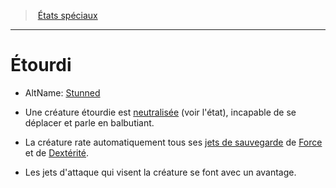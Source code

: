﻿---
!Generic
Id: conditions_hd.md#Étourdi
ParentLink: conditions_hd.md#États-spéciaux
Name: Étourdi
ParentName: États spéciaux
NameLevel: 1
AltName: '[Stunned](srd_conditions_stunned.md)'
Attributes: {}
---
> [États spéciaux](hd_conditions.md)

---

# Étourdi

- AltName: [Stunned](srd_conditions_stunned.md)

* Une créature étourdie est [neutralisée](hd_conditions_neutralise.md) (voir l'état), incapable de se déplacer et parle en balbutiant.

* La créature rate automatiquement tous ses [jets de sauvegarde](hd_abilities_jets_de_sauvegarde.md) de [Force](hd_abilities_strength.md) et de [Dextérité](hd_abilities_dexterity.md).

* Les jets d'attaque qui visent la créature se font avec un avantage.

